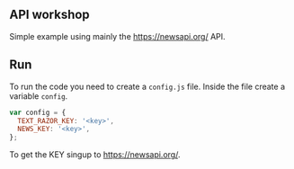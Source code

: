 ## API workshop

Simple example using mainly the https://newsapi.org/ API.

## Run

To run the code you need to create a `config.js` file.
Inside the file create a variable `config`.

```js
var config = {
  TEXT_RAZOR_KEY: '<key>',
  NEWS_KEY: '<key>',
};
```

To get the KEY singup to https://newsapi.org/.